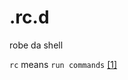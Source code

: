 # .rc.d
robe da shell


`rc` means `run commands` [[1]](https://superuser.com/questions/173165/what-does-the-rc-in-bashrc-etc-mean)
